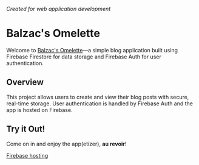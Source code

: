 _Created for web application development_

# Balzac's Omelette 

Welcome to [Balzac's Omelette](https://some-blog-95292.web.app)—a simple blog application built using Firebase Firestore for data storage and Firebase Auth for user authentication.

## Overview

This project allows users to create and view their blog posts with secure, real-time storage. User authentication is handled by Firebase Auth and the app is hosted on Firebase.

## Try it Out!

Come on in and enjoy the app(etizer), **au revoir**!

[Firebase hosting](https://console.firebase.google.com/project/some-blog-95292/overview)
